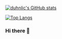 [![duhnlic's GitHub stats](https://github-readme-stats.vercel.app/api?username=duhnlic&theme=nightowl&show_icons=true)](https://github.com/duhnlic/github-readme-stats)

[![Top Langs](https://github-readme-stats.vercel.app/api/top-langs/?username=duhnlic&layout=compact&theme=nightowl&show_icons=true)](https://github.com/duhnlic/github-readme-stats)


### Hi there 👋

<!--
**duhnlic/duhnlic** is a ✨ _special_ ✨ repository because its `README.md` (this file) appears on your GitHub profile.

Here are some ideas to get you started:

- 🔭 I’m currently working on ...
- 🌱 I’m currently learning ...
- 👯 I’m looking to collaborate on ...
- 🤔 I’m looking for help with ...
- 💬 Ask me about ...
- 📫 How to reach me: ...
- 😄 Pronouns: ...
- ⚡ Fun fact: ...
-->
